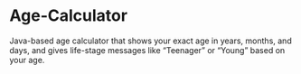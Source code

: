 # Age-Calculator
Java-based age calculator that shows your exact age in years, months, and days, and gives life-stage messages like “Teenager” or “Young” based on your age.
